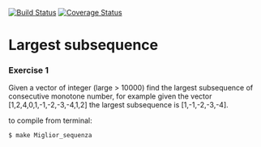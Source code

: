 [![Build Status](https://travis-ci.com/frank1789/Largest-subsequence.svg?branch=master)](https://travis-ci.com/frank1789/Largest-subsequence)
[![Coverage Status](https://coveralls.io/repos/github/frank1789/Largest-subsequence/badge.svg?branch=master)](https://coveralls.io/github/frank1789/Largest-subsequence?branch=master)
# Largest subsequence
### Exercise 1
Given a vector of integer (large > 10000) find the largest subsequence of consecutive monotone number,
for example given the vector [1,2,4,0,1,-1,-2,-3,-4,1,2] the largest subsequence is [1,-1,-2,-3,-4].

to compile from terminal:
```sh
$ make Miglior_sequenza
```
